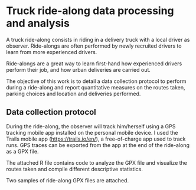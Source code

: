 # Truck ride-along data processing and analysis
A truck ride-along consists in riding in a delivery truck with a local driver as observer. Ride-alongs are often performed by newly recruited drivers to learn from more experienced drivers.

Ride-alongs are a great way to learn first-hand how experienced drivers perform their job, and how urban deliveries are carried out. 

The objective of this work is to detail a data collection protocol to perform during a ride-along and report quantitative measures on the routes taken, parking choices and location and deliveries performed.

## Data collection protocol
During the ride-along, the observer will track him/herself using a GPS tracking mobile app installed on the personal mobile device. I used the Trails mobile app (https://trails.io/en/), a free-of-charge app used to track runs. GPS traces can be exported from the app at the end of the ride-along as a GPX file.

The attached R file contains code to analyze the GPX file and visualize the routes taken and compile different descriptive statistics.

Two samples of ride-along GPX files are attached. 
